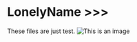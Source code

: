 # LonelyName >>>
These files are just test.
![This is an image](https://myoctocat.com/assets/images/base-octocat.svg)
